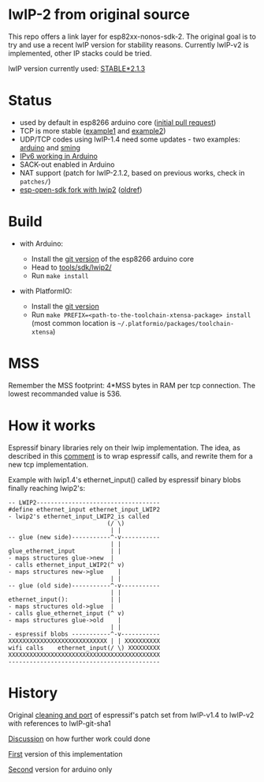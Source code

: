 
# lwIP-2 from original source

This repo offers a link layer for esp82xx-nonos-sdk-2.
The original goal is to try and use a recent lwIP version for stability reasons.
Currently lwIP-v2 is implemented, other IP stacks could be tried.

lwIP version currently used: [STABLE\*2.1.3](http://git.savannah.nongnu.org/cgit/lwip.git/tree/?h=STABLE-2*1_3_RELEASE)

# Status

* used by default in esp8266 arduino core ([initial pull request](https://github.com/esp8266/Arduino/pull/3783))
* TCP is more stable ([example1](https://github.com/esp8266/Arduino/issues/3075) and [example2](https://github.com/esp8266/Arduino/issues/2925))
* UDP/TCP codes using lwIP-1.4 need some updates - two examples: [arduino](https://github.com/esp8266/Arduino/pull/3129) and [sming](https://github.com/SmingHub/Sming/pull/1147)
* [IPv6 working in Arduino](https://github.com/esp8266/Arduino/pull/5136)
* SACK-out enabled in Arduino
* NAT support (patch for lwIP-2.1.2, based on previous works, check in `patches/`)
* [esp-open-sdk fork with lwip2](https://github.com/someburner/esp-open-sdk) ([oldref](https://github.com/pfalcon/esp-open-sdk/pull/271))

# Build

- with Arduino:
  - Install the [git version](https://arduino-esp8266.readthedocs.io/en/stable/installing.html#using-git-version) of the esp8266 arduino core
  - Head to [tools/sdk/lwip2/](https://github.com/esp8266/Arduino/tree/master/tools/sdk/lwip2)
  - Run `make install`

- with PlatformIO:
  - Install the [git version](https://docs.platformio.org/en/latest/platforms/espressif8266.html#using-arduino-framework-with-staging-version)
  - Run `make PREFIX=<path-to-the-toolchain-xtensa-package> install` (most common location is `~/.platformio/packages/toolchain-xtensa`)

# MSS

Remember the MSS footprint: 4\*MSS bytes in RAM per tcp connection.
The lowest recommanded value is 536.

# How it works

Espressif binary libraries rely on their lwip implementation. The idea, as
described in this [comment](https://github.com/kadamski/esp-lwip/issues/8)
is to wrap espressif calls, and rewrite them for a new tcp implementation.

Example with lwip1.4's ethernet_input() called by espressif binary blobs
finally reaching lwip2's:

```
-- LWIP2-----------------------------------
#define ethernet_input ethernet_input_LWIP2
- lwip2's ethernet_input_LWIP2_is called
                            (/ \)
                             | |
-- glue (new side)-----------^-v-----------
                             | |
glue_ethernet_input          | |
- maps structures glue->new  |
- calls ethernet_input_LWIP2(^ v)
- maps structures new->glue    |
                             | |
-- glue (old side)-----------^-v-----------
                             | |
ethernet_input():            | |
- maps structures old->glue  | 
- calls glue_ethernet_input (^ v)
- maps structures glue->old    |
                             | |
- espressif blobs -----------^-v-----------
XXXXXXXXXXXXXXXXXXXXXXXXXXXX | | XXXXXXXXXX
wifi calls    ethernet_input(/ \) XXXXXXXXX
XXXXXXXXXXXXXXXXXXXXXXXXXXXXXXXXXXXXXXXXXXX
-------------------------------------------
```

# History

Original [cleaning and port](https://github.com/nekromant/esp8266-frankenstein/tree/master/src/contrib/lwipupdate) of espressif's patch set from lwIP-v1.4 to lwIP-v2 with references to lwIP-git-sha1

[Discussion](https://github.com/kadamski/esp-lwip/issues/8) on how further work could done

[First](https://github.com/d-a-v/esp8266-phy) version of this implementation

[Second](https://github.com/esp8266/Arduino/pull/3206) version for arduino only
